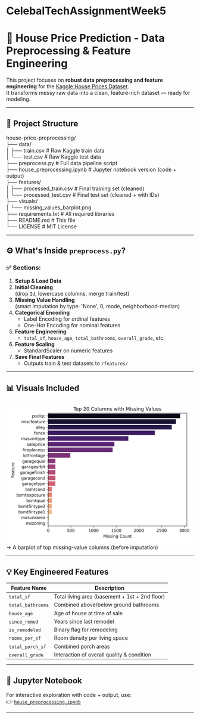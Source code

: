 # CelebalTechAssignmentWeek5
# 🏡 House Price Prediction - Data Preprocessing & Feature Engineering

This project focuses on **robust data preprocessing and feature engineering** for the [Kaggle House Prices Dataset](https://www.kaggle.com/competitions/house-prices-advanced-regression-techniques/data).  
It transforms messy raw data into a clean, feature-rich dataset — ready for modeling.

---

## 📁 Project Structure

house-price-preprocessing/  <br>
├── data/ <br>
│ ├── train.csv # Raw Kaggle train data <br>
│ └── test.csv # Raw Kaggle test data <br>
├── preprocess.py # Full data pipeline script  <br>
├── house_preprocessing.ipynb # Jupyter notebook version (code + output) <br>
├── features/ <br>
│ ├── processed_train.csv # Final training set (cleaned) <br>
│ └── processed_test.csv # Final test set (cleaned + with IDs) <br>
├── visuals/ <br>
│ └── missing_values_barplot.png <br>
├── requirements.txt # All required libraries <br>
├── README.md # This file <br>
└── LICENSE # MIT License <br>


---

## ⚙️ What's Inside `preprocess.py`?

### ✅ Sections:
1. **Setup & Load Data**
2. **Initial Cleaning**  
   (drop `Id`, lowercase columns, merge train/test)
3. **Missing Value Handling**  
   (smart imputation by type: 'None', 0, mode, neighborhood-median)
4. **Categorical Encoding**  
   - Label Encoding for ordinal features  
   - One-Hot Encoding for nominal features
5. **Feature Engineering**  
   - `total_sf`, `house_age`, `total_bathrooms`, `overall_grade`, etc.
6. **Feature Scaling**  
   - StandardScaler on numeric features
7. **Save Final Features**  
   - Outputs train & test datasets to `/features/`

---

## 📊 Visuals Included
![`missing_values_barplot.png`](visuals/missing_values_barplot.png) 
  → A barplot of top missing-value columns (before imputation)

---

## 💡 Key Engineered Features

| Feature Name       | Description |
|--------------------|-------------|
| `total_sf`         | Total living area (basement + 1st + 2nd floor) |
| `total_bathrooms`  | Combined above/below ground bathrooms |
| `house_age`        | Age of house at time of sale |
| `since_remod`      | Years since last remodel |
| `is_remodeled`     | Binary flag for remodeling |
| `rooms_per_sf`     | Room density per living space |
| `total_porch_sf`   | Combined porch areas |
| `overall_grade`    | Interaction of overall quality & condition |

---

## 📘 Jupyter Notebook

For interactive exploration with code + output, use:  
👉 [`house_preprocessing.ipynb`](house_preprocessing.ipynb)

---


